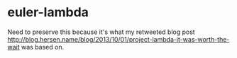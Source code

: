 euler-lambda
============

Need to preserve this because it's what my retweeted blog post
http://blog.hersen.name/blog/2013/10/01/project-lambda-it-was-worth-the-wait
was based on.